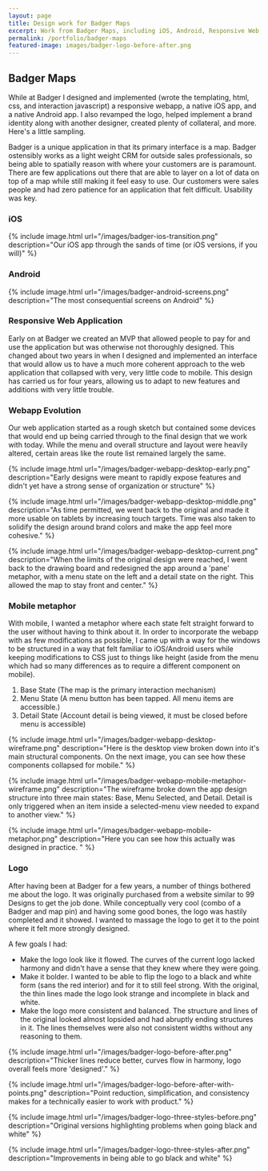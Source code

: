 ```yaml
---
layout: page
title: Design work for Badger Maps
excerpt: Work from Badger Maps, including iOS, Android, Responsive Web, Logo, and more.
permalink: /portfolio/badger-maps
featured-image: images/badger-logo-before-after.png
---
```


## Badger Maps
While at Badger I designed and implemented (wrote the templating, html, css, and interaction javascript) a responsive webapp, a native iOS app, and a native Android app. I also revamped the logo, helped implement a brand identity along with another designer, created plenty of collateral, and more. Here's a little sampling.

Badger is a unique application in that its primary interface is a map. Badger ostensibly works as a light weight CRM for outside sales professionals, so being able to spatially reason with where your customers are is paramount. There are few applications out there that are able to layer on a lot of data on top of a map while still making it feel easy to use. Our customers were sales people and had zero patience for an application that felt difficult. Usability was key.

### iOS

{% include image.html url="/images/badger-ios-transition.png" description="Our iOS app through the sands of time (or iOS versions, if you will)" %}

### Android

{% include image.html url="/images/badger-android-screens.png" description="The most consequential screens on Android" %}

### Responsive Web Application
Early on at Badger we created an MVP that allowed people to pay for and use the application but was otherwise not thoroughly designed. This changed about two years in when I designed and implemented an interface that would allow us to have a much more coherent approach to the web application that collapsed with very, very little code to mobile. This design has carried us for four years, allowing us to adapt to new features and additions with very little trouble.

### Webapp Evolution

Our web application started as a rough sketch but contained some devices that would end up being carried through to the final design that we work with today. While the menu and overall structure and layout were heavily altered, certain areas like the route list remained largely the same. 

{% include image.html url="/images/badger-webapp-desktop-early.png" description="Early designs were meant to rapidly expose features and didn't yet have a strong sense of organization or structure" %}

{% include image.html url="/images/badger-webapp-desktop-middle.png" description="As time permitted, we went back to the original and made it more usable on tablets by increasing touch targets. Time was also taken to solidify the design around brand colors and make the app feel more cohesive." %}

{% include image.html url="/images/badger-webapp-desktop-current.png" description="When the limits of the original design were reached, I went back to the drawing board and redesigned the app around a 'pane' metaphor, with a menu state on the left and a detail state on the right. This allowed the map to stay front and center." %}


### Mobile metaphor
With mobile, I wanted a metaphor where each state felt straight forward to the user without having to think about it. In order to incorporate the webapp with as few modifications as possible, I came up with a way for the windows to be structured in a way that felt familiar to iOS/Android users while keeping modifications to CSS just to things like height (aside from the menu which had so many differences as to require a different component on mobile).

1. Base State (The map is the primary interaction mechanism)
2. Menu State (A menu button has been tapped. All menu items are accessible.)
3. Detail State (Account detail is being viewed, it must be closed before menu is accessible)

{% include image.html url="/images/badger-webapp-desktop-wireframe.png" description="Here is the desktop view broken down into it's main structural components. On the next image, you can see how these components collapsed for mobile." %}

{% include image.html url="/images/badger-webapp-mobile-metaphor-wireframe.png" description="The wireframe broke down the app design structure into three main states: Base, Menu Selected, and Detail. Detail is only triggered when an item inside a selected-menu view needed to expand to another view." %}

{% include image.html url="/images/badger-webapp-mobile-metaphor.png" description="Here you can see how this actually was designed in practice. " %}

### Logo
After having been at Badger for a few years, a number of things bothered me about the logo. It was originally purchased from a website similar to 99 Designs to get the job done. While conceptually very cool (combo of a Badger and map pin) and having some good bones, the logo was hastily completed and it showed. I wanted to massage the logo to get it to the point where it felt more strongly designed. 

A few goals I had:

- Make the logo look like it flowed. The curves of the current logo lacked harmony and didn't have a sense that they knew where they were going.
- Make it bolder. I wanted to be able to flip the logo to a black and white form (sans the red interior) and for it to still feel strong. With the original, the thin lines made the logo look strange and incomplete in black and white.
- Make the logo more consistent and balanced. The structure and lines of the original looked almost lopsided and had abruptly ending structures in it. The lines themselves were also not consistent widths without any reasoning to them.

{% include image.html url="/images/badger-logo-before-after.png" description="Thicker lines reduce better, curves flow in harmony, logo overall feels more 'designed'." %}

{% include image.html url="/images/badger-logo-before-after-with-points.png" description="Point reduction, simplification, and consistency makes for a technically easier to work with product." %}

{% include image.html url="/images/badger-logo-three-styles-before.png" description="Original versions highlighting problems when going black and white" %}

{% include image.html url="/images/badger-logo-three-styles-after.png" description="Improvements in being able to go black and white" %}